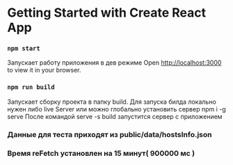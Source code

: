 # Getting Started with Create React App

### `npm start`

Запускает работу приложения в дев режиме
Open [http://localhost:3000](http://localhost:3000) to view it in your browser.

### `npm run build`

Запускает сборку проекта в папку build.
Для запуска билда локально нужен либо live Server или можно глобально установить сервер npm i -g serve
После командой serve -s build запустится сервер с приложением

### Данные для теста приходят из public/data/hostsInfo.json

### Время reFetch установлен на 15 минут( 900000 мс )
